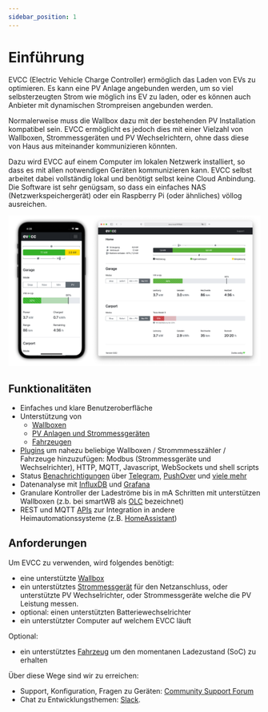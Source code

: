 ```yaml
---
sidebar_position: 1
---
```


# Einführung

EVCC (Electric Vehicle Charge Controller) ermöglich das Laden von EVs zu optimieren. Es kann eine PV Anlage angebunden werden, um so viel selbsterzeugten Strom wie möglich ins EV zu laden, oder es können auch Anbieter mit dynamischen Strompreisen angebunden werden.

Normalerweise muss die Wallbox dazu mit der bestehenden PV Installation kompatibel sein. EVCC ermöglicht es jedoch dies mit einer Vielzahl von Wallboxen, Strommessgeräten und PV Wechselrichtern, ohne dass diese von Haus aus miteinander kommunizieren könnten.

Dazu wird EVCC auf einem Computer im lokalen Netzwerk installiert, so dass es mit allen notwendigen Geräten kommunizieren kann. EVCC selbst arbeitet dabei vollständig lokal und benötigt selbst keine Cloud Anbindung. Die Software ist sehr genügsam, so dass ein einfaches NAS (Netzwerkspeichergerät) oder ein Raspberry Pi (oder ähnliches) völlog ausreichen.

![Screenshot](screenshot.png)

## Funktionalitäten

- Einfaches und klare Benutzeroberfläche
- Unterstützung von
  - [Wallboxen](/docs/devices/chargers)
  - [PV Anlagen und Strommessgeräten](/docs/devices/meters)
  - [Fahrzeugen](/docs/devices/vehicles)
- [Plugins](/docs/reference/plugins) um nahezu beliebige Wallboxen / Strommmesszähler / Fahrzeuge hinzuzufügen: Modbus (Strommessgeräte und Wechselrichter), HTTP, MQTT, Javascript, WebSockets und shell scripts
- Status [Benachrichtigungen](/docs/reference/notifications) über [Telegram](https://telegram.org), [PushOver](https://pushover.net) und [viele mehr](https://containrrr.dev/shoutrrr/)
- Datenanalyse mit [InfluxDB](https://www.influxdata.com) und [Grafana](https://grafana.com/grafana/)
- Granulare Kontroller der Ladeströme bis in mA Schritten mit unterstützen Wallboxen (z.b. bei smartWB als [OLC](https://board.evse-wifi.de/viewtopic.php?f=16&t=187) bezeichnet)
- REST und MQTT [APIs](/docs/reference/api) zur Integration in andere Heimautomationssysteme (z.B. [HomeAssistant](https://github.com/evcc-io/evcc-hassio-addon))

## Anforderungen

Um EVCC zu verwenden, wird folgendes benötigt:

- eine unterstützte [Wallbox](/docs/devices/chargers)
- ein unterstütztes [Strommessgerät](/docs/devices/meters) für den Netzanschluss, oder unterstützte PV Wechselrichter, oder Strommessgeräte welche die PV Leistung messen.
- optional: einen unterstützten Batteriewechselrichter
- ein unterstützter Computer auf welchem EVCC läuft

Optional:

- ein unterstütztes [Fahrzeug](/docs/devices/vehicles) um den momentanen Ladezustand (SoC) zu erhalten

Über diese Wege sind wir zu erreichen:

- Support, Konfiguration, Fragen zu Geräten: [Community Support Forum](https://github.com/evcc-io/evcc/discussions)
- Chat zu Entwicklungsthemen: [Slack](https://join.slack.com/t/evccgroup/shared_invite/zt-fw52e6lt-tdazCp1LPdPlYuKz3PvTAw).
